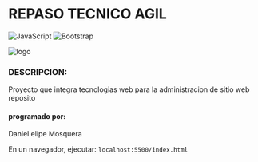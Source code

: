 # REPASO TECNICO AGIL
![JavaScript](https://img.shields.io/badge/javascript-%23323330.svg?style=for-the-badge&logo=javascript&logoColor=%23F7DF1E)
![Bootstrap](https://img.shields.io/badge/bootstrap-%23563D7C.svg?style=for-the-badge&logo=bootstrap&logoColor=white)

![logo](https://ih1.redbubble.net/image.657691040.6670/raf,750x1000,075,t,000000:44f0b734a5.u3.jpg)

### DESCRIPCION:
Proyecto que integra tecnologias web para la administracion de sitio web reposito

#### programado por:
Daniel elipe Mosquera

En un navegador, ejecutar:
`localhost:5500/index.html`
